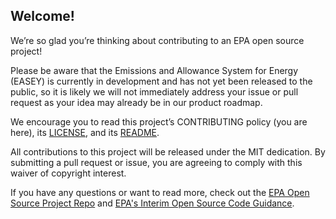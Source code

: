 ## Welcome!

We’re so glad you’re thinking about contributing to an EPA open source project!

Please be aware that the Emissions and Allowance System for Energy (EASEY) is currently in development and has not yet been released to the public, so it is likely we will not immediately address your issue or pull request as your idea may already be in our product roadmap. 

We encourage you to read this project’s CONTRIBUTING policy (you are here), its
[LICENSE](https://github.com/US-EPA-CAMD/easey-emissions-api/blob/develop/LICENSE), and its [README](https://github.com/US-EPA-CAMD/easey-emissions-api/blob/develop/README.md).

All contributions to this project will be released under the MIT dedication. By submitting a pull request or issue, you are agreeing to comply with this waiver of copyright interest.

If you have any questions or want to read more, check out the [EPA Open Source Project Repo](https://github.com/USEPA/open-source-projects) and [EPA's Interim Open Source Code Guidance](https://developer.epa.gov/guide/open-source-code/).
